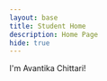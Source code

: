 ```yaml
---
layout: base
title: Student Home 
description: Home Page
hide: true
---
```


I'm Avantika Chittari!
